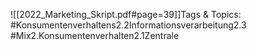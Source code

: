 
![[2022_Marketing_Skript.pdf#page=39]]Tags & Topics:
   #Konsumentenverhaltens2.2Informationsverarbeitung2.3
   #Mix2.Konsumentenverhalten2.1Zentrale